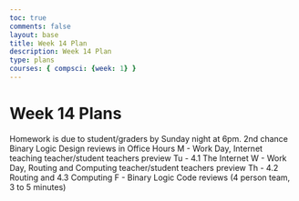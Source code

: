 ```yaml
---
toc: true
comments: false
layout: base
title: Week 14 Plan
description: Week 14 Plan
type: plans 
courses: { compsci: {week: 1} }
---
```


# Week 14 Plans

Homework is due to student/graders by Sunday night at 6pm. 2nd chance Binary Logic Design reviews in Office Hours M - Work Day, Internet teaching teacher/student teachers preview Tu - 4.1 The Internet W - Work Day, Routing and Computing teacher/student teachers preview Th - 4.2 Routing and 4.3 Computing F - Binary Logic Code reviews (4 person team, 3 to 5 minutes)
